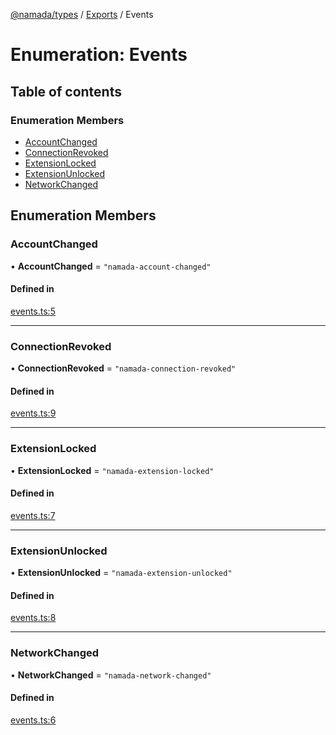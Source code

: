 [@namada/types](../README.md) / [Exports](../modules.md) / Events

# Enumeration: Events

## Table of contents

### Enumeration Members

- [AccountChanged](Events.md#accountchanged)
- [ConnectionRevoked](Events.md#connectionrevoked)
- [ExtensionLocked](Events.md#extensionlocked)
- [ExtensionUnlocked](Events.md#extensionunlocked)
- [NetworkChanged](Events.md#networkchanged)

## Enumeration Members

### AccountChanged

• **AccountChanged** = ``"namada-account-changed"``

#### Defined in

[events.ts:5](https://github.com/anoma/namada-interface/blob/be532c799367420fcc6a8d60ac3b6b3a194f2891/packages/types/src/events.ts#L5)

___

### ConnectionRevoked

• **ConnectionRevoked** = ``"namada-connection-revoked"``

#### Defined in

[events.ts:9](https://github.com/anoma/namada-interface/blob/be532c799367420fcc6a8d60ac3b6b3a194f2891/packages/types/src/events.ts#L9)

___

### ExtensionLocked

• **ExtensionLocked** = ``"namada-extension-locked"``

#### Defined in

[events.ts:7](https://github.com/anoma/namada-interface/blob/be532c799367420fcc6a8d60ac3b6b3a194f2891/packages/types/src/events.ts#L7)

___

### ExtensionUnlocked

• **ExtensionUnlocked** = ``"namada-extension-unlocked"``

#### Defined in

[events.ts:8](https://github.com/anoma/namada-interface/blob/be532c799367420fcc6a8d60ac3b6b3a194f2891/packages/types/src/events.ts#L8)

___

### NetworkChanged

• **NetworkChanged** = ``"namada-network-changed"``

#### Defined in

[events.ts:6](https://github.com/anoma/namada-interface/blob/be532c799367420fcc6a8d60ac3b6b3a194f2891/packages/types/src/events.ts#L6)
